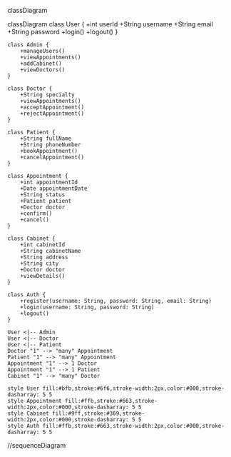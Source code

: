 classDiagram
  


  classDiagram
    class User {
        +int userId
        +String username
        +String email
        +String password
        +login()
        +logout()
    }

    class Admin {
        +manageUsers()
        +viewAppointments()
        +addCabinet()
        +viewDoctors()
    }

    class Doctor {
        +String specialty
        +viewAppointments()
        +acceptAppointment()
        +rejectAppointment()
    }

    class Patient {
        +String fullName
        +String phoneNumber
        +bookAppointment()
        +cancelAppointment()
    }

    class Appointment {
        +int appointmentId
        +Date appointmentDate
        +String status
        +Patient patient
        +Doctor doctor
        +confirm()
        +cancel()
    }

    class Cabinet {
        +int cabinetId
        +String cabinetName
        +String address
        +String city
        +Doctor doctor
        +viewDetails()
    }

    class Auth {
        +register(username: String, password: String, email: String)
        +login(username: String, password: String)
        +logout()
    }

    User <|-- Admin
    User <|-- Doctor
    User <|-- Patient
    Doctor "1" --> "many" Appointment
    Patient "1" --> "many" Appointment
    Appointment "1" --> 1 Doctor
    Appointment "1" --> 1 Patient
    Cabinet "1" --> "many" Doctor

    style User fill:#bfb,stroke:#6f6,stroke-width:2px,color:#000,stroke-dasharray: 5 5
    style Appointment fill:#ffb,stroke:#663,stroke-width:2px,color:#000,stroke-dasharray: 5 5
    style Cabinet fill:#9ff,stroke:#369,stroke-width:2px,color:#000,stroke-dasharray: 5 5
    style Auth fill:#ffb,stroke:#663,stroke-width:2px,color:#000,stroke-dasharray: 5 5






//sequenceDiagram


